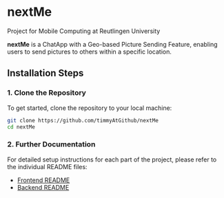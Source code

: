 # nextMe

Project for Mobile Computing at Reutlingen University

**nextMe** is a ChatApp with a Geo-based Picture Sending Feature, enabling users to send pictures to others within a specific location.

## Installation Steps

### 1. Clone the Repository

To get started, clone the repository to your local machine:

```bash
git clone https://github.com/timmyAtGithub/nextMe
cd nextMe
```

### 2. Further Documentation

For detailed setup instructions for each part of the project, please refer to the individual README files:

- [Frontend README](./FrontendApp/README.md)
- [Backend README](./backend/README.md)

